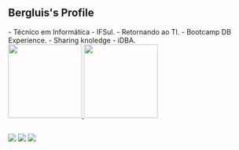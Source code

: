 <h2> Bergluis's Profile </h2>
- Técnico em Informática - IFSul.
- Retornando ao TI.
- Bootcamp DB Experience.
- Sharing knoledge - iDBA.

<div>
  <a href="https://github.com/Bergluis">
    <img height="150em" src="https://github-readme-stats.vercel.app/api?username=Bergluis&count_private=true&include_all_commits=true&show_icons=true&theme=github_dark&hide_border=false&show_owner=true"/>
    <img height="150em" src="https://github-readme-stats.vercel.app/api/top-langs/?username=Bergluis&theme=github_dark&hide_border=false&&layout=compact"/> 
  </a>
</div>

##

<div>
  <a href="https://www.linkedin.com/in/brgluis/" target="_blank"><img src="https://img.shields.io/badge/-LinkedIn-%230077B5?style=for-the-badge&logo=linkedin&logoColor=white" target="_blank"></a> 
  <a href = "mailto:luisbergamaschi5@gmail.com"><img src="https://img.shields.io/badge/-Gmail-%23333?style=for-the-badge&logo=gmail&logoColor=white" target="_blank"></a>
  <a href="https://www.instagram.com/bergluis/" target="_blank"><img src="https://img.shields.io/badge/-Instagram-%23E4405F?style=for-the-badge&logo=instagram&logoColor=white" target="_blank"></a>
</div>
